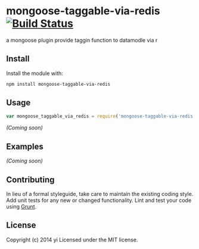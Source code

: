 # mongoose-taggable-via-redis [![Build Status](https://secure.travis-ci.org/yi/mongoose-taggable-via-redis.png?branch=master)](http://travis-ci.org/yi/mongoose-taggable-via-redis)

a mongoose plugin provide taggin function to datamodle via r

## Install
Install the module with:

```bash
npm install mongoose-taggable-via-redis
```

## Usage
```javascript
var mongoose_taggable_via_redis = require('mongoose-taggable-via-redis');
```
_(Coming soon)_

## Examples
_(Coming soon)_

## Contributing
In lieu of a formal styleguide, take care to maintain the existing coding style. Add unit tests for any new or changed functionality. Lint and test your code using [Grunt](http://gruntjs.com/).

## License
Copyright (c) 2014 yi
Licensed under the MIT license.
